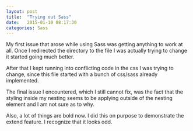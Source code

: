 ```yaml
---
layout: post
title:  "Trying out Sass"
date:   2015-01-10 08:17:30
categories: Sass
---
```

My first issue that arose while using Sass was getting anything to work at all. Once I redirected the directory  to the file I was actually trying to change it started going much better.

After that I kept running into conflicting code in the css I was trying to change, since this file started with a bunch of css/sass already implemented.

The final issue I encountered, which I still cannot fix, was the fact that the styling inside my nesting seems to be applying outside of the nesting element and I am not sure as to why.

Also, a lot of things are bold now. I did this on purpose to demonstrate the extend feature. I recognize that it looks odd. 